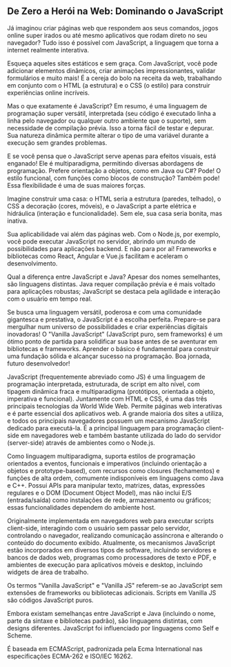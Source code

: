 ## De Zero a Herói na Web: Dominando o JavaScript

Já imaginou criar páginas web que respondem aos seus comandos, jogos online super irados ou até mesmo aplicativos que rodam direto no seu navegador? Tudo isso é possível com JavaScript, a linguagem que torna a internet realmente interativa.

Esqueça aqueles sites estáticos e sem graça. Com JavaScript, você pode adicionar elementos dinâmicos, criar animações impressionantes, validar formulários e muito mais! É a cereja do bolo na receita da web, trabalhando em conjunto com o HTML (a estrutura) e o CSS (o estilo) para construir experiências online incríveis.

Mas o que exatamente é JavaScript? Em resumo, é uma linguagem de programação super versátil, interpretada (seu código é executado linha a linha pelo navegador ou qualquer outro ambiente que o suporte), sem necessidade de compilação prévia. Isso a torna fácil de testar e depurar. Sua natureza dinâmica permite alterar o tipo de uma variável durante a execução sem grandes problemas.

E se você pensa que o JavaScript serve apenas para efeitos visuais, está enganado! Ele é multiparadigma, permitindo diversas abordagens de programação.  Prefere orientação a objetos, como em Java ou C#? Pode!  O estilo funcional, com funções como blocos de construção? Também pode! Essa flexibilidade é uma de suas maiores forças.

Imagine construir uma casa: o HTML seria a estrutura (paredes, telhado), o CSS a decoração (cores, móveis), e o JavaScript a parte elétrica e hidráulica (interação e funcionalidade). Sem ele, sua casa seria bonita, mas inativa.

Sua aplicabilidade vai além das páginas web. Com o Node.js, por exemplo, você pode executar JavaScript no servidor, abrindo um mundo de possibilidades para aplicações backend.  E não para por aí! Frameworks e bibliotecas como React, Angular e Vue.js facilitam e aceleram o desenvolvimento.

Qual a diferença entre JavaScript e Java? Apesar dos nomes semelhantes, são linguagens distintas.  Java requer compilação prévia e é mais voltado para aplicações robustas; JavaScript se destaca pela agilidade e interação com o usuário em tempo real.

Se busca uma linguagem versátil, poderosa e com uma comunidade gigantesca e prestativa, o JavaScript é a escolha perfeita. Prepare-se para mergulhar num universo de possibilidades e criar experiências digitais inovadoras!  O "Vanilla JavaScript" (JavaScript puro, sem frameworks) é um ótimo ponto de partida para solidificar sua base antes de se aventurar em bibliotecas e frameworks. Aprender o básico é fundamental para construir uma fundação sólida e alcançar sucesso na programação. Boa jornada, futuro desenvolvedor!


JavaScript (frequentemente abreviado como JS) é uma linguagem de programação interpretada, estruturada, de script em alto nível, com tipagem dinâmica fraca e multiparadigma (protótipos, orientada a objeto, imperativa e funcional).  Juntamente com HTML e CSS, é uma das três principais tecnologias da World Wide Web. Permite páginas web interativas e é parte essencial dos aplicativos web. A grande maioria dos sites a utiliza, e todos os principais navegadores possuem um mecanismo JavaScript dedicado para executá-la. É a principal linguagem para programação client-side em navegadores web e também bastante utilizada do lado do servidor (server-side) através de ambientes como o Node.js.

Como linguagem multiparadigma, suporta estilos de programação orientados a eventos, funcionais e imperativos (incluindo orientação a objetos e prototype-based), com recursos como closures (fechamentos) e funções de alta ordem, comumente indisponíveis em linguagens como Java e C++. Possui APIs para manipular texto, matrizes, datas, expressões regulares e o DOM (Document Object Model), mas não inclui E/S (entrada/saída) como instalações de rede, armazenamento ou gráficos;  essas funcionalidades dependem do ambiente host.

Originalmente implementada em navegadores web para executar scripts client-side, interagindo com o usuário sem passar pelo servidor, controlando o navegador, realizando comunicação assíncrona e alterando o conteúdo do documento exibido. Atualmente, os mecanismos JavaScript estão incorporados em diversos tipos de software, incluindo servidores e bancos de dados web, programas como processadores de texto e PDF, e ambientes de execução para aplicativos móveis e desktop, incluindo widgets de área de trabalho.

Os termos "Vanilla JavaScript" e "Vanilla JS" referem-se ao JavaScript sem extensões de frameworks ou bibliotecas adicionais.  Scripts em Vanilla JS são códigos JavaScript puros.

Embora existam semelhanças entre JavaScript e Java (incluindo o nome, parte da sintaxe e bibliotecas padrão), são linguagens distintas, com designs diferentes. JavaScript foi influenciado por linguagens como Self e Scheme.

É baseada em ECMAScript, padronizada pela Ecma International nas especificações ECMA-262 e ISO/IEC 16262.